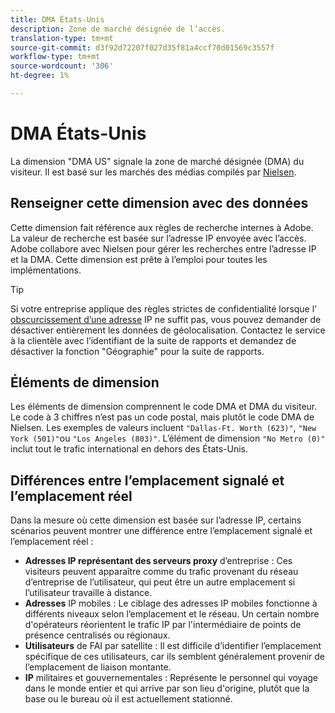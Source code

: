 ```yaml
---
title: DMA États-Unis
description: Zone de marché désignée de l’accès.
translation-type: tm+mt
source-git-commit: d3f92d72207f027d35f81a4ccf70d01569c3557f
workflow-type: tm+mt
source-wordcount: '306'
ht-degree: 1%

---
```



# DMA États-Unis

La dimension &quot;DMA US&quot; signale la zone de marché désignée (DMA) du visiteur. Il est basé sur les marchés des médias compilés par [Nielsen](https://www.nielsen.com/us/en/intl-campaigns/dma-maps/).

## Renseigner cette dimension avec des données

Cette dimension fait référence aux règles de recherche internes à Adobe. La valeur de recherche est basée sur l’adresse IP envoyée avec l’accès. Adobe collabore avec Nielsen pour gérer les recherches entre l’adresse IP et la DMA. Cette dimension est prête à l’emploi pour toutes les implémentations.

>[!TIP]
>
>Si votre entreprise applique des règles strictes de confidentialité lorsque l’ [obscurcissement d’une adresse](/help/admin/admin/general-acct-settings-admin.md) IP ne suffit pas, vous pouvez demander de désactiver entièrement les données de géolocalisation. Contactez le service à la clientèle avec l’identifiant de la suite de rapports et demandez de désactiver la fonction &quot;Géographie&quot; pour la suite de rapports.

## Éléments de dimension

Les éléments de dimension comprennent le code DMA et DMA du visiteur. Le code à 3 chiffres n’est pas un code postal, mais plutôt le code DMA de Nielsen. Les exemples de valeurs incluent `"Dallas-Ft. Worth (623)"`, `"New York (501)"`ou `"Los Angeles (803)"`. L’élément de dimension `"No Metro (0)"` inclut tout le trafic international en dehors des États-Unis.

## Différences entre l’emplacement signalé et l’emplacement réel

Dans la mesure où cette dimension est basée sur l’adresse IP, certains scénarios peuvent montrer une différence entre l’emplacement signalé et l’emplacement réel :

* **Adresses IP représentant des serveurs proxy** d’entreprise : Ces visiteurs peuvent apparaître comme du trafic provenant du réseau d’entreprise de l’utilisateur, qui peut être un autre emplacement si l’utilisateur travaille à distance.
* **Adresses** IP mobiles : Le ciblage des adresses IP mobiles fonctionne à différents niveaux selon l’emplacement et le réseau. Un certain nombre d&#39;opérateurs réorientent le trafic IP par l&#39;intermédiaire de points de présence centralisés ou régionaux.
* **Utilisateurs** de FAI par satellite : Il est difficile d’identifier l’emplacement spécifique de ces utilisateurs, car ils semblent généralement provenir de l’emplacement de liaison montante.
* **IP** militaires et gouvernementales : Représente le personnel qui voyage dans le monde entier et qui arrive par son lieu d&#39;origine, plutôt que la base ou le bureau où il est actuellement stationné.
